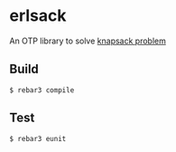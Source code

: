 erlsack
=======

An OTP library to solve [knapsack problem](https://en.wikipedia.org/wiki/Knapsack_problem)

Build
-----

    $ rebar3 compile

Test
----

    $ rebar3 eunit
